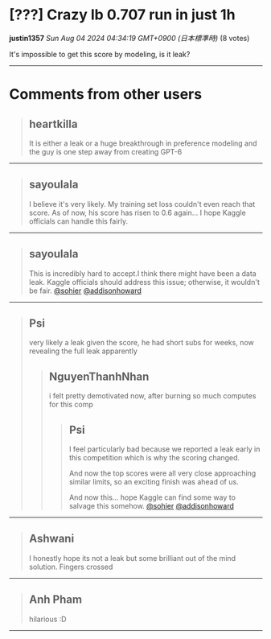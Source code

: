 # [???] Crazy lb 0.707 run in just 1h

**justin1357** *Sun Aug 04 2024 04:34:19 GMT+0900 (日本標準時)* (8 votes)

It's impossible to get this score by modeling, is it leak?



---

 # Comments from other users

> ## heartkilla
> 
> It is either a leak or a huge breakthrough in preference modeling and the guy is one step away from creating GPT-6
> 
> 
> 


---

> ## sayoulala
> 
> I believe it's very likely. My training set loss couldn't even reach that score. As of now, his score has risen to 0.6 again… I hope Kaggle officials can handle this fairly.
> 
> 
> 


---

> ## sayoulala
> 
> This is incredibly hard to accept.I think there might have been a data leak. Kaggle officials should address this issue; otherwise, it wouldn't be fair.   [@sohier](https://www.kaggle.com/sohier) [@addisonhoward](https://www.kaggle.com/addisonhoward)
> 
> 
> 


---

> ## Psi
> 
> very likely a leak given the score, he had short subs for weeks, now revealing the full leak apparently
> 
> 
> 
> > ## NguyenThanhNhan
> > 
> > i felt pretty demotivated now, after burning so much computes for this comp
> > 
> > 
> > 
> > > ## Psi
> > > 
> > > I feel particularly bad because we reported a leak early in this competition which is why the scoring changed.
> > > 
> > > And now the top scores were all very close approaching similar limits, so an exciting finish was ahead of us.
> > > 
> > > And now this… hope Kaggle can find some way to salvage this somehow. [@sohier](https://www.kaggle.com/sohier) [@addisonhoward](https://www.kaggle.com/addisonhoward) 
> > > 
> > > 
> > > 


---

> ## Ashwani
> 
> I honestly hope its not a leak but some brilliant out of the mind solution. Fingers crossed 
> 
> 
> 


---

> ## Anh Pham
> 
> hilarious :D 
> 
> 
> 


---

